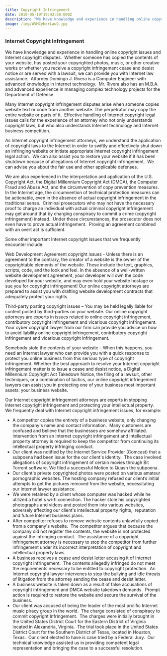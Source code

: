 ```yaml
---
title: Copyright Infringement
date: 2010-05-19T19:43:50.000Z
description: "We have knowledge and experience in handling online copyright issues and Internet copyright disputes.\_ Whether someone has copied the contents of your website, has posted your copyrighted photos, music, or other creative works or whether you receive a copyright infringement cease and desist notice or are served with a lawsuit, we can provide you with Internet law assistance."
image: /img/AVMCyberLaw2.jpg
---
```

### Internet Copyright Infringement

We have knowledge and experience in handling online copyright issues and Internet copyright disputes.  Whether someone has copied the contents of your website, has posted your copyrighted photos, music, or other creative works or whether you receive a copyright infringement cease and desist notice or are served with a lawsuit, we can provide you with Internet law assistance.  Attorney Domingo J. Rivera is a Computer Engineer with advanced knowledge in Internet technology.  Mr. Rivera also has an M.B.A. and advanced experience in managing complex technology projects for the Department of Defense.

Many Internet copyright infringement disputes arise when someone copies website text or code from another website. The perpetrator may copy the entire website or parts of it.  Effective handling of Internet copyright legal issues calls for the experience of an attorney who not only understands copyright laws, but who also understands Internet technology and Internet business competition.

As Internet copyright infringement attorneys, we understand the application of copyright laws to the Internet in order to swiftly and effectively shut down an infringing website or initiate appropriate Internet copyright infringement legal action.  We can also assist you to restore your website if it has been shutdown because of allegations of Internet copyright infringement.  We can advise you about the fair use and other applicable defenses.

We are also experienced in the interpretation and application of the U.S. Copyright Act, the Digital Millennium Copyright Act (DMCA), the  Computer Fraud and Abuse Act, and the circumvention of copy prevention measures. In the Internet age, the circumvention of technical protection measures can be actionable, even in the absence of actual copyright infringement in the traditional sense.  Criminal prosecutors who may not have the necessary proof to charge an individual with actual criminal copyright infringement may get around that by charging conspiracy to commit a crime (copyright infringement) instead.  Under those circumstances, the prosecutor does not even have to prove actual infringement.  Proving an agreement combined with an overt act is sufficient.

Some other important Internet copyright issues that we frequently encounter include:

Web Development Agreement copyright issues - Unless there is an agreement to the contrary, the creator of a website is the owner of the copyrightable elements of the website. These include the text, graphics, scripts, code, and the look and feel. In the absence of a well-written website development agreement, your developer will own the code developed for your website, and may even hold your website hostage or sue you for copyright infringement! Our online copyright attorneys are prepared to assist you with drafting website development contracts that adequately protect your rights.

Third-party posting copyright issues – You may be held legally liable for content posted by third-parties on your website. Our online copyright attorneys are experts in issues related to online copyright infringement, contributory copyright infringement and vicarious copyright infringement. Your cyber copyright lawyer from our firm can provide you advice on how to avoid liability online copyright infringement, contributory copyright infringement and vicarious copyright infringement.

Somebody stole the contents of your website – When this happens, you need an Internet lawyer who can provide you with a quick response to protect you online business from this serious type of copyright infringement. Whether the best approach to resolve your Internet copyright infringement matter is to issue a cease and desist notice, a Digital Millennium Copyright Act Takedown Notice, the filing of a lawsuit, other techniques, or a combination of tactics, our online copyright infringement lawyers can assist you in protecting one of your business most important assets: your business website.

Our Internet copyright infringement attorneys are experts in stopping Internet copyright infringement and protecting your intellectual property.  We frequently deal with Internet copyright infringement issues, for example:

* A competitor copies the entirety of a business website, only changing the company's name and contact information.  Many customers are confused and believe that the businesses are somehow affiliated.  Intervention from an Internet copyright infringement and intellectual property attorney is required to keep the competitor from continuing its intellectual property infringing conduct.
* Our client was notified by the Internet Service Provider (Comcast) that a subpoena had been issue for the our client's identity.  The case involved allegations of copyright infringement of certain movies through Bit Torrent software. We filed a successful Motion to Quash the subpoena.  
* Our client's private copyrighted photos were posted on various amateur pornographic websites. The hosting company refused our client&#8217;s initial attempts to get the pictures removed from the website, necessitating our Internet lawyer assistance.
* We were retained by a client whose computer was hacked while he utilized a hotel's wi-fi connection. The hacker stole his copyrighted photographs and videos and posted them into various websites, adversely affecting our client's intellectual property rights,  reputation and future Internet business plans.
* After competitor refuses to remove website contents unlawfully copied from a company's website.  The competitor argues that because the company did not register the contents, the website is not protected against the infringing conduct.  The assistance of a copyright infringement attorney is necessary to stop the competitor from further infringement under its incorrect interpretation of copyright and intellectual property laws.
* A business receives a cease and desist letter accusing it of Internet copyright infringement.  The contents allegedly infringed do not meet the requirements necessary to be entitled to copyright protection.  An Internet copyright lawyer intervenes to stop the bullying and idle threats of litigation from the attorney sending the cease and desist letter.
* A business website is taken down as a result of false accusations of copyright infringement and DMCA website takedown demands.  Prompt action is required to restore the website and secure the survival of the business.
* Our client was accused of being the leader of the most prolific Internet music piracy group in the world.  The charge consisted of conspiracy to commit copyright Infringement.  The charges were initially brought in the United States District Court for the Eastern District of Virginia located in Alexandria, Virginia.  The trial took place in the United States District Court for the Southern District of Texas, located in Houston, Texas.  Our client elected to have is case tried by a Federal Jury.  Our technical knowledge assisted us in providing competent legal representation and bringing the case to a successful resolution.
